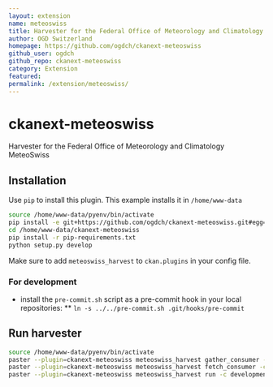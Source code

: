 ```yaml
---
layout: extension
name: meteoswiss
title: Harvester for the Federal Office of Meteorology and Climatology MeteoSwiss
author: OGD Switzerland
homepage: https://github.com/ogdch/ckanext-meteoswiss
github_user: ogdch
github_repo: ckanext-meteoswiss
category: Extension
featured: 
permalink: /extension/meteoswiss/
---
```



ckanext-meteoswiss
==================

Harvester for the Federal Office of Meteorology and Climatology
MeteoSwiss

Installation
------------

Use `pip` to install this plugin. This example installs it in
`/home/www-data`

``` bash
source /home/www-data/pyenv/bin/activate
pip install -e git+https://github.com/ogdch/ckanext-meteoswiss.git#egg=ckanext-meteoswiss --src /home/www-data
cd /home/www-data/ckanext-meteoswiss
pip install -r pip-requirements.txt
python setup.py develop
```

Make sure to add `meteoswiss_harvest` to `ckan.plugins` in your config
file.

### For development

-   install the `pre-commit.sh` script as a pre-commit hook in your
    local repositories: \*\*
    `ln -s ../../pre-commit.sh .git/hooks/pre-commit`

Run harvester
-------------

``` bash
source /home/www-data/pyenv/bin/activate
paster --plugin=ckanext-meteoswiss meteoswiss_harvest gather_consumer -c development.ini &
paster --plugin=ckanext-meteoswiss meteoswiss_harvest fetch_consumer -c development.ini &
paster --plugin=ckanext-meteoswiss meteoswiss_harvest run -c development.ini
```

